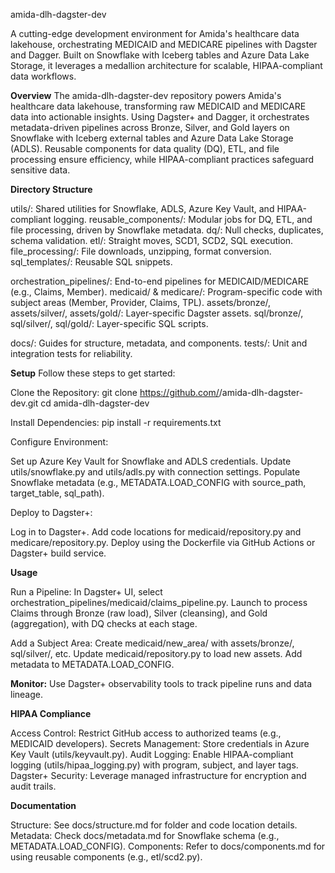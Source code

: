 
  


amida-dlh-dagster-dev


  
  
  
  



  A cutting-edge development environment for Amida's healthcare data lakehouse, orchestrating MEDICAID and MEDICARE pipelines with Dagster and Dagger. Built on Snowflake with Iceberg tables and Azure Data Lake Storage, it leverages a medallion architecture for scalable, HIPAA-compliant data workflows.


**Overview**
The amida-dlh-dagster-dev repository powers Amida's healthcare data lakehouse, transforming raw MEDICAID and MEDICARE data into actionable insights. Using Dagster+ and Dagger, it orchestrates metadata-driven pipelines across Bronze, Silver, and Gold layers on Snowflake with Iceberg external tables and Azure Data Lake Storage (ADLS). Reusable components for data quality (DQ), ETL, and file processing ensure efficiency, while HIPAA-compliant practices safeguard sensitive data.

**Directory Structure**

utils/: Shared utilities for Snowflake, ADLS, Azure Key Vault, and HIPAA-compliant logging.
reusable_components/: Modular jobs for DQ, ETL, and file processing, driven by Snowflake metadata.
dq/: Null checks, duplicates, schema validation.
etl/: Straight moves, SCD1, SCD2, SQL execution.
file_processing/: File downloads, unzipping, format conversion.
sql_templates/: Reusable SQL snippets.


orchestration_pipelines/: End-to-end pipelines for MEDICAID/MEDICARE (e.g., Claims, Member).
medicaid/ & medicare/: Program-specific code with subject areas (Member, Provider, Claims, TPL).
assets/bronze/, assets/silver/, assets/gold/: Layer-specific Dagster assets.
sql/bronze/, sql/silver/, sql/gold/: Layer-specific SQL scripts.


docs/: Guides for structure, metadata, and components.
tests/: Unit and integration tests for reliability.

**Setup**
Follow these steps to get started:

Clone the Repository:
git clone https://github.com/<your-org>/amida-dlh-dagster-dev.git
cd amida-dlh-dagster-dev


Install Dependencies:
pip install -r requirements.txt


Configure Environment:

Set up Azure Key Vault for Snowflake and ADLS credentials.
Update utils/snowflake.py and utils/adls.py with connection settings.
Populate Snowflake metadata (e.g., METADATA.LOAD_CONFIG with source_path, target_table, sql_path).


Deploy to Dagster+:

Log in to Dagster+.
Add code locations for medicaid/repository.py and medicare/repository.py.
Deploy using the Dockerfile via GitHub Actions or Dagster+ build service.



**Usage**

Run a Pipeline:
In Dagster+ UI, select orchestration_pipelines/medicaid/claims_pipeline.py.
Launch to process Claims through Bronze (raw load), Silver (cleansing), and Gold (aggregation), with DQ checks at each stage.


Add a Subject Area:
Create medicaid/new_area/ with assets/bronze/, sql/silver/, etc.
Update medicaid/repository.py to load new assets.
Add metadata to METADATA.LOAD_CONFIG.


**Monitor:**
Use Dagster+ observability tools to track pipeline runs and data lineage.



**HIPAA Compliance**

Access Control: Restrict GitHub access to authorized teams (e.g., MEDICAID developers).
Secrets Management: Store credentials in Azure Key Vault (utils/keyvault.py).
Audit Logging: Enable HIPAA-compliant logging (utils/hipaa_logging.py) with program, subject, and layer tags.
Dagster+ Security: Leverage managed infrastructure for encryption and audit trails.

**Documentation**

Structure: See docs/structure.md for folder and code location details.
Metadata: Check docs/metadata.md for Snowflake schema (e.g., METADATA.LOAD_CONFIG).
Components: Refer to docs/components.md for using reusable components (e.g., etl/scd2.py).


